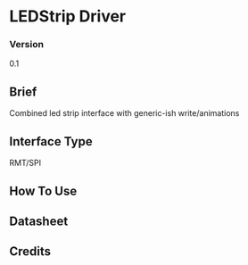 # LEDStrip Driver


### Version
0.1

## Brief

Combined led strip interface with generic-ish write/animations

## Interface Type

RMT/SPI

## How To Use



## Datasheet


## Credits